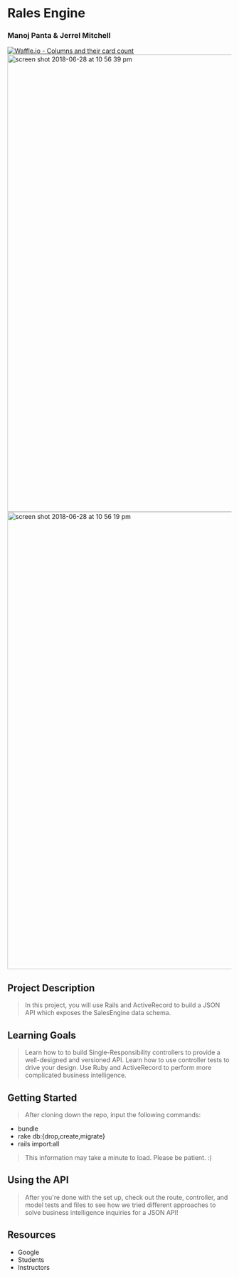 # Rales Engine
### Manoj Panta & Jerrel Mitchell
[![Waffle.io - Columns and their card count](https://badge.waffle.io/JerrelMitchell/rales_engine.svg?columns=all)](https://waffle.io/JerrelMitchell/rales_engine)
<img width="1025" alt="screen shot 2018-06-28 at 10 56 39 pm" src="https://user-images.githubusercontent.com/34140107/42073938-aef0a232-7b26-11e8-8926-356f52c322d5.png">
<img width="1025" alt="screen shot 2018-06-28 at 10 56 19 pm" src="https://user-images.githubusercontent.com/34140107/42073947-b81b0b40-7b26-11e8-9b4f-4282748f69fc.png">

## Project Description
> In this project, you will use Rails and ActiveRecord to build a JSON API which exposes the SalesEngine data schema.

## Learning Goals
> Learn how to to build Single-Responsibility controllers to provide a well-designed and versioned API.
> Learn how to use controller tests to drive your design.
> Use Ruby and ActiveRecord to perform more complicated business intelligence.

## Getting Started
> After cloning down the repo, input the following commands:
* bundle
* rake db:{drop,create,migrate}
* rails import:all
> This information may take a minute to load. Please be patient. :)

## Using the API
> After you're done with the set up, check out the route, controller, and model tests and files to see how we tried different approaches to solve business intelligence inquiries for a JSON API!

## Resources
* Google
* Students
* Instructors
